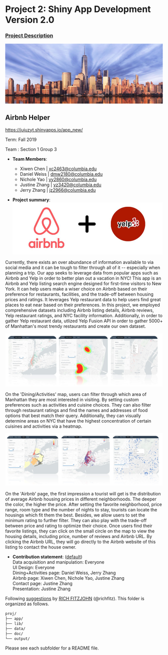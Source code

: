 # Project 2: Shiny App Development Version 2.0

### [Project Description](doc/project2_desc.md)

![screenshot](doc/figs/nyc.JPG)

## Airbnb Helper
https://jujuzyt.shinyapps.io/app_new/

Term: Fall 2019

Team : Section 1 Group 3

+ **Team Members**: 
	+ Xiwen Chen | xc2463@columbia.edu
	+ Daniel Weiss | dmw2180@columbia.edu
  + Nichole Yao | yy2860@columbia.edu
  + Justine Zhang | yz3420@columbia.edu
  + Jerry Zhang | jz2966@columbia.edu

+ **Project summary**: 
![screenshot](doc/figs/logos.JPG)

Currently, there exists an over abundance of information available to via social media and it can be tough to filter through all of it -- especially when planning a trip. Our app seeks to leverage data from popular apps such as Airbnb and Yelp in order to better plan out a vacation in NYC! This app is an Airbnb and Yelp listing search engine designed for first-time visitors to New York. It can help users make a wiser choice on Airbnb based on their preference for restaurants, facilities, and the trade-off between housing prices and ratings. It leverages Yelp restaurant data to help users find great places to eat near based on their preferences. In this project, we employed comprehensive datasets including Airbnb listing details, Airbnb reviews, Yelp restaurant ratings, and NYC facility information. Additionally, in order to gather Yelp restaurant data, utlized Yelp Fusion API in order to gather 5000+ of Manhattan's most trendy restaurants and create our own dataset.

![screenshot](doc/figs/page1image.JPG)

On the 'Dining/Activities' map, users can filter through which area of Manhattan they are most interested in visiting. By setting custom preferences such as activities and cuisine choices. They can also filter through restaurant ratings and find the names and addresses of food options that best match their query. Additionally, they can visually determine areas on NYC that have the highest concentration of certain cuisines and activities via a heatmap. 

![screenshot](doc/figs/page2image.JPG)

On the 'Airbnb' page, the first impression a tourist will get is the distribution of average Airbnb housing prices in different neighborhoods. The deeper the color, the higher the price. After setting the favorite neighborhood, price range, room type and the number of nights to stay, tourists can locate the housings which fit them the best. Besides, we allow users to set the minimum rating to further filter. They can also play with the trade-off between price and rating to optimize their choice. Once users find their favorite listings, they can click on the small circle on the map to view the housing details, including price, number of reviews and Airbnb URL. By clicking the Airbnb URL, they will go directly to the Airbnb website of this listing to contact the house owner. 


+ **Contribution statement**: ([default](doc/a_note_on_contributions.md))<br>
Data acquisition and manipulation: Everyone<br>
UI Design: Everyone<br>
Dining+Activities page: Daniel Weiss, Jerry Zhang<br>
Airbnb page: Xiwen Chen, Nichole Yao, Justine Zhang<br>
Contact page: Justine Zhang<br>
Presentation: Justine Zhang


Following [suggestions](http://nicercode.github.io/blog/2013-04-05-projects/) by [RICH FITZJOHN](http://nicercode.github.io/about/#Team) (@richfitz). This folder is organized as follows.

```
proj/
├── app/
├── lib/
├── data/
├── doc/
└── output/
```

Please see each subfolder for a README file.
